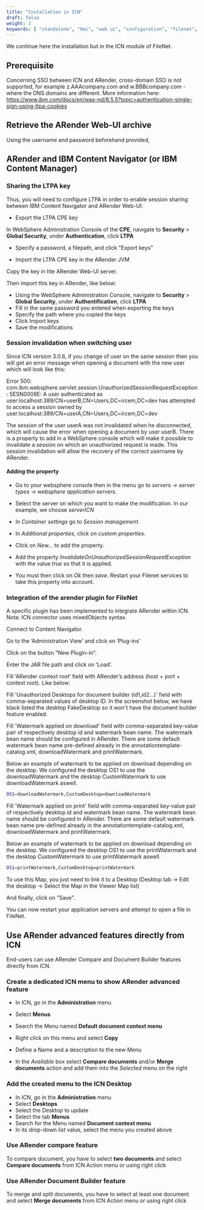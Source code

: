 ```yaml
---
title: "Installation in ICN"
draft: false
weight: 3
keywords: [ "standalone", "hmi", "web ui", "configuration", "filenet", "ICN" ]
---
```


We continue here the installation but in the ICN module of FileNet.

## Prerequisite

Concerning SSO between ICN and ARender, cross-domain SSO is not supported, for example z.AAAcompany.com and w.BBBcompany.com - where the DNS domains are different.
More information here: https://www.ibm.com/docs/en/was-nd/8.5.5?topic=authentication-single-sign-using-ltpa-cookies

## Retrieve the ARender Web-UI archive

Using the username and password beforehand provided,

## ARender and IBM Content Navigator (or IBM Content Manager)

### Sharing the LTPA key

Thus, you will need to configure LTPA in order to enable session sharing between IBM Content Navigator and ARender Web-UI:

- Export the LTPA CPE key

In WebSphere Administration Console of the **CPE**, navigate to **Security** > **Global Security**, under **Authentication**, click **LTPA**


- Specify a password, a filepath, and click "Export keys"


- Import the LTPA CPE key in the ARender JVM

Copy the key in hte ARender Web-UI server.

Then import this key in ARender, like below:

- Using the WebSphere Administration Console, navigate to **Security** > **Global Security**, under **Authentification**, click **LTPA**
- Fill in the same password you entered when exporting the keys
- Specify the path where you copied the keys
- Click Import keys
- Save the modifications

### Session invalidation when switching user

Since ICN version 3.0.6, if you change of user on the same session then you will get an error message when opening a document with the new user which will look like this:



Error 500: com.ibm.websphere.servlet.session.UnauthorizedSessionRequestException: SESN0008E: A user authenticated as user:localhost:389/CN=userB,CN=Users,DC=ircem,DC=dev has attempted to access a session owned by user:localhost:389/CN=userA,CN=Users,DC=ircem,DC=dev


The session of the user userA was not invalidated when he disconnected, which will cause the error when opening a document by user userB. There is a property to add in a WebSphere console which will make it possible to invalidate a session on which an unauthorized request is made. This session invalidation will allow the recovery of the correct username by ARender.

#### Adding the property

- Go to your websphere console then in the menu go to *servers -> server types -> websphere application servers*.
- Select the server on which you want to make the modification. In our example, we choose *serverICN*


- In *Container settings* go to *Session management*.


- In *Additional properties*, click on *custom properties*.


- Click on *New...* to add the property.


- Add the property *InvalidateOnUnauthorizedSessionRequestException* with the value *true* so that it is applied.


- You must then click on *Ok* then *save*. Restart your Filenet services to take this property into account.

### Integration of the arender plugin for FileNet

A specific plugin has been implemented to integrate ARender within ICN. Nota: ICN connector uses mixedObjects syntax.

Connect to Content Navigator.

Go to the ‘Administration View’ and click on ‘Plug-ins’


Click on the button "New Plugin-in".


Enter the JAR file path and click on ‘Load’.


Fill ‘ARender context root’ field with ARender’s address (host + port + context root). Like below:


Fill 'Unauthorized Desktops for document builder (id1,id2...)' field with comma-separated values of desktop ID.
In the screenshot below, we have black listed the desktop FakeDesktop so it won't have the document builder feature enabled.


Fill 'Watermark applied on download' field with comma-separated key-value pair of respectively desktop id and watermark bean name. The watermark bean name should be configured in ARender. There are some default watermark bean name pre-defined already in the annotationtemplate-catalog.xml, downloadWatermark and printWatermark.

Below an example of watermark to be applied on download depending on the desktop. We configured the desktop OS1 to use the downloadWatermark and the desktop CustomWatermark to use downloadWatermark aswell.

```bash
OS1=downloadWatermark,CustomDesktop=downloadWatermark
```


Fill 'Watermark applied on print' field with comma-separated key-value pair of respectively desktop id and watermark bean name. The watermark bean name should be configured in ARender. There are some default watermark bean name pre-defined already in the annotationtemplate-catalog.xml, downloadWatermark and printWatermark.

Below an example of watermark to be applied on download depending on the desktop. We configured the desktop OS1 to use the printWatermark and the desktop CustomWatermark to use printWatermark aswell.

```bash
OS1=printWatermark,CustomDesktop=printWatermark
```


To use this Map, you just need to link it to a Desktop (Desktop tab -> Edit the desktop -> Select the Map in the Viewer Map list)


And finally, click on "Save".


You can now restart your application servers and attempt to open a file in FileNet.



## Use ARender advanced features directly from ICN

End-users can use ARender Compare and Document Builder features directly from ICN.

### Create a dedicated ICN menu to show ARender advanced feature

* In ICN, go in the **Administration** menu
* Select **Menus**
* Search the Menu named **Default document context menu**
    
    
* Right click on this menu and select **Copy**
* Define a Name and a description to the new Menu
* In the *Available* box select **Compare documents** and/or **Merge documents** action and add them into the *Selected* menu on the right



### Add the created menu to the ICN Desktop

* In ICN, go in the **Administration** menu
* Select **Desktops**
* Select the Desktop to update
* Select the tab **Menus**
* Search for the Menu named **Document context menu**
* In its drop-down list value, select the menu you created above


### Use ARender compare feature

To compare document, you have to select **two documents** and select **Compare documents** from ICN Action menu or using right click


### Use ARender Document Builder feature

To merge and split documents, you have to select at least one document and select **Merge documents** from ICN Action menu or using right click

